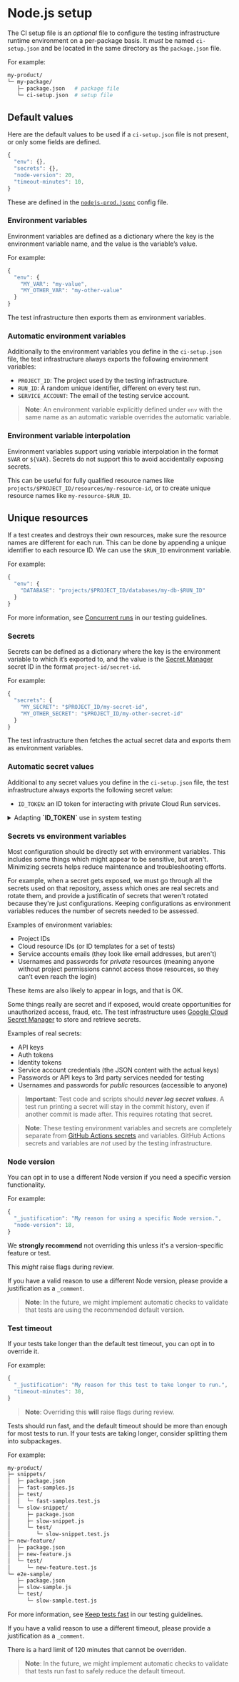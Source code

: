# Node.js setup

The CI setup file is an _optional_ file to configure the testing infrastructure runtime environment on a per-package basis.
It _must_ be named `ci-setup.json` and be located in the same directory as the `package.json` file.

For example:

```sh
my-product/
└─ my-package/
   ├─ package.json   # package file
   └─ ci-setup.json  # setup file
```

## Default values

Here are the default values to be used if a `ci-setup.json` file is not present, or only some fields are defined.

```js
{
  "env": {},
  "secrets": {},
  "node-version": 20,
  "timeout-minutes": 10,
}
```

These are defined in the [`nodejs-prod.jsonc`](nodejs-prod.jsonc) config file.

### Environment variables

Environment variables are defined as a dictionary where the key is the environment variable name, and the value is the variable’s value.

For example:

```js
{
  "env": {
    "MY_VAR": "my-value",
    "MY_OTHER_VAR": "my-other-value"
  }
}
```

The test infrastructure then exports them as environment variables.

### Automatic environment variables

Additionally to the environment variables you define in the `ci-setup.json` file, the test infrastructure always exports the following environment variables:

- `PROJECT_ID`: The project used by the testing infrastructure.
- `RUN_ID`: A random unique identifier, different on every test run.
- `SERVICE_ACCOUNT`: The email of the testing service account.

> **Note**: An environment variable explicitly defined under `env` with the same name as an automatic variable overrides the automatic variable.

### Environment variable interpolation

Environment variables support using variable interpolation in the format `$VAR` or `${VAR}`.
Secrets do not support this to avoid accidentally exposing secrets.

This can be useful for fully qualified resource names like `projects/$PROJECT_ID/resources/my-resource-id`, or to create unique resource names like `my-resource-$RUN_ID`.

## Unique resources

If a test creates and destroys their own resources, make sure the resource names are different for each run.
This can be done by appending a unique identifier to each resource ID. We can use the `$RUN_ID` environment variable.

For example:

```js
{
  "env": {
    "DATABASE": "projects/$PROJECT_ID/databases/my-db-$RUN_ID"
  }
}
```

For more information, see
[Concurrent runs](https://github.com/GoogleCloudPlatform/cloud-samples-tools/blob/main/docs/testing-guidelines.md#concurrent-runs)
in our testing guidelines.

### Secrets

Secrets can be defined as a dictionary where the key is the environment variable to which it’s exported to, and the value is the
[Secret Manager](https://cloud.google.com/security/products/secret-manager)
secret ID in the format `project-id/secret-id`.

For example:

```js
{
  "secrets": {
    "MY_SECRET": "$PROJECT_ID/my-secret-id",
    "MY_OTHER_SECRET": "$PROJECT_ID/my-other-secret-id"
  }
}
```

The test infrastructure then fetches the actual secret data and exports them as environment variables.

### Automatic secret values

Additional to any secret values you define in the `ci-setup.json` file, the test infrastructure always exports the following secret value:

- `ID_TOKEN`: an ID token for interacting with private Cloud Run services.


<details>
<summary>
Adapting <b>`ID_TOKEN`</b> use in system testing
</summary>

Due to organization policies, Cloud Run services cannot be deployed with public
access. This means authentication is required in order to perform integration
testing. We do this by using ID Tokens (JWT) provided by [Google GitHub Actions
Auth](https://github.com/google-github-actions/auth/blob/main/docs/EXAMPLES.md#generating-an-id-token-jwt).

By default, the audience of a Cloud Run service is [the full URL of the service
itself](https://cloud.google.com/run/docs/configuring/custom-audiences#:~:text=By%20convention%2C%20the%20audience%20is).
Since we cannot know all the URLs for all samples ahead of time (since unique
IDs are in use), we instead define a custom audience in the GitHub Action, then
apply that as an additional audience to all Cloud Run services.

To use this method, some changes are required:

1. As part of testing setup, add a step to customize the Cloud Run service to have the custom audience "https://actions.test"

    ```shell
    gcloud run services deploy ${_SERVICE} \
    ... \
    --add-custom-audiences=https://actions.test
    ```

1. Use the environment variable ID_TOKEN in any Authorization: Bearer calls.

	 For example, a curl command:

    ```shell
    # ❌ Previous version: calls gcloud
    curl -H "Authorization: Bearer $(gcloud auth print-identity-token)" https://my-service-hash.a.run.app

    # ✅ New version: uses environment variable
    curl -H "Authorization: Bearer ${ID_TOKEN}" https://my-service-hash.a.run.app
    ```

    For example, a Node.JS script:

    ```javascript
    // ❌ Previous version: auth.getIdTokenClient()
    const client = await auth.getIdTokenClient(BASE_URL);
    const clientHeaders = await client.getRequestHeaders();
    ID_TOKEN = clientHeaders['Authorization'].trim();
    if (!ID_TOKEN) throw Error('Unable to acquire an ID token.');

    // ✅ New version: uses environment variable
    {ID_TOKEN} = process.env;
    if (!ID_TOKEN) throw Error('"ID_TOKEN" not found in environment variables.');
    ```

</details>

### Secrets vs environment variables

Most configuration should be directly set with environment variables.
This includes some things which might appear to be sensitive, but aren't.
Minimizing secrets helps reduce maintenance and troubleshooting efforts.

For example, when a secret gets exposed, we must go through all the secrets used on that repository, assess which ones are real secrets and rotate them, and provide a justificatin of secrets that weren't rotated because they're just configurations.
Keeping configurations as environment variables reduces the number of secrets needed to be assessed.

Examples of environment variables:

- Project IDs
- Cloud resource IDs (or ID templates for a set of tests)
- Service accounts emails (they look like email addresses, but aren't)
- Usernames and passwords for _private_ resources (meaning anyone without project permissions cannot access those resources, so they can’t even reach the login)

These items are also likely to appear in logs, and that is OK.

Some things really are secret and if exposed, would create opportunities for unauthorized access, fraud, etc.
The test infrastructure uses [Google Cloud Secret Manager](https://cloud.google.com/security/products/secret-manager) to store and retrieve secrets.

Examples of real secrets:

- API keys
- Auth tokens
- Identity tokens
- Service account credentials (the JSON content with the actual keys)
- Passwords or API keys to 3rd party services needed for testing
- Usernames and passwords for _public_ resources (accessible to anyone)

> **Important**: Test code and scripts should _**never log secret values**_.
> A test run printing a secret will stay in the commit history, even if another commit is made after.
> This requires rotating that secret.

> **Note**: These testing environment variables and secrets are completely separate from [GitHub Actions secrets](https://docs.github.com/en/actions/security-for-github-actions/security-guides/using-secrets-in-github-actions) and variables.
> GitHub Actions secrets and variables are _not_ used by the testing infrastructure.

### Node version

You can opt in to use a different Node version if you need a specific version functionality.

For example:

```js
{
  "_justification": "My reason for using a specific Node version.",
  "node-version": 18,
}
```

We **strongly recommend** not overriding this unless it's a version-specific feature or test.

This _might_ raise flags during review.

If you have a valid reason to use a different Node version, please provide a justification as a `_comment`.

> **Note**: In the future, we might implement automatic checks to validate that tests are using the recommended default version.

### Test timeout

If your tests take longer than the default test timeout, you can opt in to override it.

For example:

```js
{
  "_justification": "My reason for this test to take longer to run.",
  "timeout-minutes": 30,
}
```

> **Note**: Overriding this **will** raise flags during review.

Tests should run fast, and the default timeout should be more than enough for most tests to run.
If your tests are taking longer, consider splitting them into subpackages.

For example:

```sh
my-product/
├─ snippets/
│  ├─ package.json
│  ├─ fast-samples.js
│  ├─ test/
│  │  └─ fast-samples.test.js
│  └─ slow-snippet/
│     ├─ package.json
│     ├─ slow-snippet.js
│     └─ test/
│        └─ slow-snippet.test.js
├─ new-feature/
│  ├─ package.json
│  ├─ new-feature.js
│  └─ test/
│     └─ new-feature.test.js
└─ e2e-sample/
   ├─ package.json
   ├─ slow-sample.js
   └─ test/
      └─ slow-sample.test.js
```

For more information, see
[Keep tests fast](https://github.com/GoogleCloudPlatform/cloud-samples-tools/blob/main/docs/testing-guidelines.md#keep-tests-fast)
in our testing guidelines.

If you have a valid reason to use a different timeout, please provide a justification as a `_comment`.

There is a hard limit of 120 minutes that cannot be overriden.

> **Note**: In the future, we might implement automatic checks to validate that tests run fast to safely reduce the default timeout.
